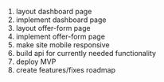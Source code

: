 1. layout dashboard page
2. implement dashboard page
3. layout offer-form page
4. implement offer-form page
5. make site mobile responsive
6. build api for currently needed functionality
7. deploy MVP
8. create features/fixes roadmap
